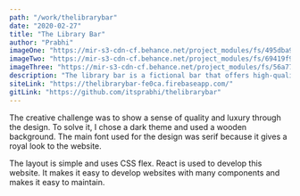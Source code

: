 ```yaml
---
path: "/work/thelibrarybar"
date: "2020-02-27"
title: "The Library Bar"
author: "Prabhi"
imageOne: "https://mir-s3-cdn-cf.behance.net/project_modules/fs/495dba94082355.5e75829246d82.jpg"
imageTwo: "https://mir-s3-cdn-cf.behance.net/project_modules/fs/69419f94082355.5e7582924672e.jpg"
imageThree: "https://mir-s3-cdn-cf.behance.net/project_modules/fs/56a77194082355.5e75829246093.jpg"
description: "The library bar is a fictional bar that offers high-quality and exotic beverages. The website works as a brochure and an online ordering platform for the restaurant."
siteLink: "https://thelibrarybar-fe0ca.firebaseapp.com/"
gitLink: "https://github.com/itsprabhi/thelibrarybar"
---
```


The creative challenge was to show a sense of quality and luxury through the design. To solve it, I chose a dark theme and used a wooden background. The main font used for the design was serif because it gives a royal look to the website.

The layout is simple and uses CSS flex. React is used to develop this website. It makes it easy to develop websites with many components and makes it easy to maintain.

